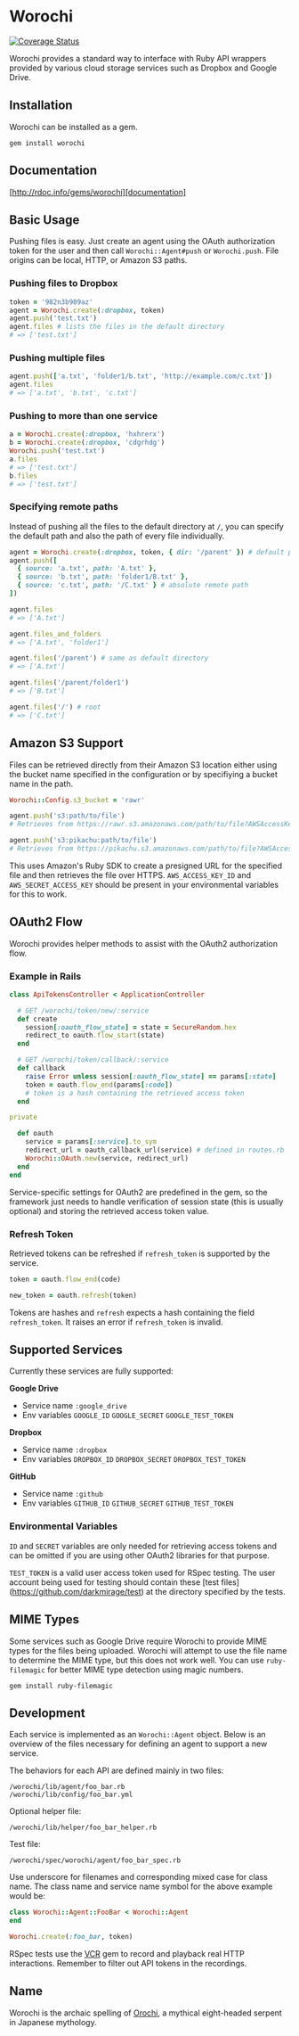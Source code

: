 # Worochi

[![Coverage Status](https://coveralls.io/repos/Pixelapse/worochi/badge.png?branch=master)](https://coveralls.io/r/Pixelapse/worochi?branch=master)

Worochi provides a standard way to interface with Ruby API wrappers provided
by various cloud storage services such as Dropbox and Google Drive.

## Installation

Worochi can be installed as a gem.

    gem install worochi

## Documentation

[http://rdoc.info/gems/worochi][documentation]

[documentation]: http://rdoc.info/gems/worochi

## Basic Usage

Pushing files is easy. Just create an agent using the OAuth authorization
token for the user and then call `Worochi::Agent#push` or `Worochi.push`. File
origins can be local, HTTP, or Amazon S3 paths.

### Pushing files to Dropbox

```ruby
token = '982n3b989az'
agent = Worochi.create(:dropbox, token)
agent.push('test.txt')
agent.files # lists the files in the default directory
# => ['test.txt']
```

### Pushing multiple files

```ruby
agent.push(['a.txt', 'folder1/b.txt', 'http://example.com/c.txt'])
agent.files
# => ['a.txt', 'b.txt', 'c.txt']
```

###  Pushing to more than one service

```ruby
a = Worochi.create(:dropbox, 'hxhrerx')
b = Worochi.create(:dropbox, 'cdgrhdg')
Worochi.push('test.txt')
a.files
# => ['test.txt']
b.files
# => ['test.txt']
```

### Specifying remote paths

Instead of pushing all the files to the default directory at `/`, you can
specify the default path and also the path of every file individually.

```ruby
agent = Worochi.create(:dropbox, token, { dir: '/parent' }) # default path
agent.push([
  { source: 'a.txt', path: 'A.txt' },
  { source: 'b.txt', path: 'folder1/B.txt' },
  { source: 'c.txt', path: '/C.txt' } # absolute remote path
])

agent.files
# => ['A.txt']

agent.files_and_folders
# => ['A.txt', 'folder1']

agent.files('/parent') # same as default directory
# => ['A.txt']

agent.files('/parent/folder1')
# => ['B.txt']

agent.files('/') # root
# => ['C.txt']
```
## Amazon S3 Support

Files can be retrieved directly from their Amazon S3 location either using the
bucket name specified in the configuration or by specifiying a bucket name in
the path.

```ruby
Worochi::Config.s3_bucket = 'rawr'

agent.push('s3:path/to/file')
# Retrieves from https://rawr.s3.amazonaws.com/path/to/file?AWSAccessKeyId=...

agent.push('s3:pikachu:path/to/file')
# Retrieves from https://pikachu.s3.amazonaws.com/path/to/file?AWSAccessKeyId=...
```

This uses Amazon's Ruby SDK to create a presigned URL for the specified file
and then retrieves the file over HTTPS. `AWS_ACCESS_KEY_ID` and
`AWS_SECRET_ACCESS_KEY` should be present in your environmental variables for
this to work.

## OAuth2 Flow

Worochi provides helper methods to assist with the OAuth2 authorization flow.

### Example in Rails

```ruby
class ApiTokensController < ApplicationController

  # GET /worochi/token/new/:service
  def create
    session[:oauth_flow_state] = state = SecureRandom.hex
    redirect_to oauth.flow_start(state)
  end

  # GET /worochi/token/callback/:service
  def callback
    raise Error unless session[:oauth_flow_state] == params[:state]
    token = oauth.flow_end(params[:code])
    # token is a hash containing the retrieved access token
  end

private

  def oauth
    service = params[:service].to_sym
    redirect_url = oauth_callback_url(service) # defined in routes.rb
    Worochi::OAuth.new(service, redirect_url)
  end
end
```

Service-specific settings for OAuth2 are predefined in the gem, so the
framework just needs to handle verification of session state (this is usually
optional) and storing the retrieved access token value.

### Refresh Token

Retrieved tokens can be refreshed if `refresh_token` is supported by the
service.

```ruby
token = oauth.flow_end(code)

new_token = oauth.refresh(token)
```

Tokens are hashes and `refresh` expects a hash containing the field
`refresh_token`. It raises an error if `refresh_token` is invalid.

## Supported Services

Currently these services are fully supported:

**Google Drive**
  - Service name `:google_drive`
  - Env variables `GOOGLE_ID` `GOOGLE_SECRET` `GOOGLE_TEST_TOKEN`

**Dropbox**
  - Service name `:dropbox`
  - Env variables `DROPBOX_ID` `DROPBOX_SECRET` `DROPBOX_TEST_TOKEN`

**GitHub**
  - Service name `:github`
  - Env variables `GITHUB_ID` `GITHUB_SECRET` `GITHUB_TEST_TOKEN`

### Environmental Variables

`ID` and `SECRET` variables are only needed for retrieving access tokens and
can be omitted if you are using other OAuth2 libraries for that purpose.

`TEST_TOKEN` is a valid user access token used for RSpec testing. The user
account being used for testing should contain these [test files]
(https://github.com/darkmirage/test) at the directory specified by the tests.

## MIME Types

Some services such as Google Drive require Worochi to provide MIME types
for the files being uploaded. Worochi will attempt to use the file name
to determine the MIME type, but this does not work well. You can use
`ruby-filemagic` for better MIME type detection using magic numbers.

    gem install ruby-filemagic

## Development

Each service is implemented as an `Worochi::Agent` object. Below is an
overview of the files necessary for defining an agent to support a new
service.

The behaviors for each API are defined mainly in two files:

    /worochi/lib/agent/foo_bar.rb
    /worochi/lib/config/foo_bar.yml

Optional helper file:

    /worochi/lib/helper/foo_bar_helper.rb

Test file:

    /worochi/spec/worochi/agent/foo_bar_spec.rb

Use underscore for filenames and corresponding mixed case for class name. The
class name and service name symbol for the above example would be:

```ruby
class Worochi::Agent::FooBar < Worochi::Agent
end

Worochi.create(:foo_bar, token)
```

RSpec tests use the [VCR](https://github.com/vcr/vcr) gem to record and
playback real HTTP interactions. Remember to filter out API tokens in the
recordings.

## Name

Worochi is the archaic spelling of
[Orochi](http://en.wikipedia.org/wiki/Yamata_no_Orochi), a mythical
eight-headed serpent in Japanese mythology.


